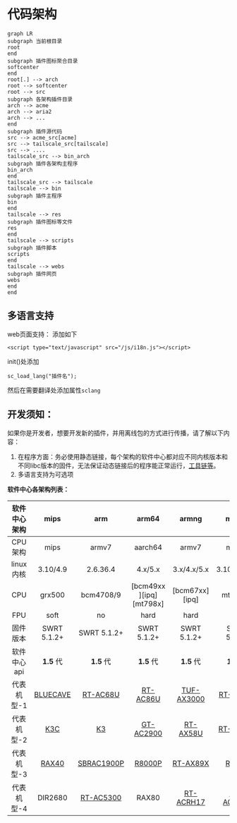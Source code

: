 # 代码架构

```mermaid
graph LR
subgraph 当前根目录
root
end
subgraph 插件图标聚合目录
softcenter
end
root[.] --> arch
root --> softcenter
root --> src
subgraph 各架构插件目录
arch --> acme
arch --> aria2
arch --> ...
end
subgraph 插件源代码
src --> acme_src[acme]
src --> tailscale_src[tailscale]
src --> ....
tailscale_src --> bin_arch
subgraph 插件各架构主程序
bin_arch
end
tailscale_src --> tailscale
tailscale --> bin
subgraph 插件主程序
bin
end
tailscale --> res
subgraph 插件图标等文件
res
end
tailscale --> scripts
subgraph 插件脚本
scripts
end
tailscale --> webs
subgraph 插件网页
webs
end
end
```

## 多语言支持

web页面支持：
添加如下

````
<script type="text/javascript" src="/js/i18n.js"></script>
````

init()处添加

````
sc_load_lang("插件名");
````

然后在需要翻译处添加属性`sclang`



## 开发须知：

如果你是开发者，想要开发新的插件，并用离线包的方式进行传播，请了解以下内容：

1. 在程序方面：务必使用静态链接，每个架构的软件中心都对应不同内核版本和不同libc版本的固件，无法保证动态链接后的程序能正常运行，[工具链等](https://github.com/SWRT-dev/softcenter_tools)。
2. 多语言支持为可选项

**软件中心各架构列表：**

|  软件中心架构  |                     mips                     |                       arm                       |                        arm64                       |                        armng                        |                        mipsle                        |
| :---------: | :---------------------------------------------------: | :-----------------------------------------------------: | :---------------------------------------------------------: | :---------------------------------------------------------: | :-----------------------------------------------------------: |
|  CPU架构  |                         mips                         |                         armv7                        |                           aarch64                           |                           armv7                           |                            mipsle                            |
|  linux内核  |                       3.10/4.9                       |                        2.6.36.4                        |                      4.x/5.x                      |                         3.x/4.x/5.x                         |                         3.10/4.x/5.x                         |
|     CPU     |                        grx500                        |                        bcm4708/9                        |              [bcm49xx ][ipq][mt798x]              |            [bcm67xx][ipq]            |                            mtk7621                            |
|     FPU     |                         soft                         |                           no                           |                            hard                            |                            hard                            |                             soft                             |
|  固件版本  |                    SWRT 5.1.2+                    |                     SWRT 5.1.2+                     |                       SWRT 5.1.2+                       |                       SWRT 5.1.2+                       |                        SWRT 5.1.2+                        |
| 软件中心api |                 **1.5** 代                 |                  **1.5** 代                  |                    **1.5** 代                    |                    **1.5** 代                    |                     **1.5** 代                     |
| 代表机型-1 | [BLUECAVE](https://github.com/SWRT-dev/bluecave-asuswrt) |      [RT-AC68U](https://github.com/SWRT-dev/rtac68u)      |      [RT-AC86U](https://github.com/SWRT-dev/86u-asuswrt)      |      [TUF-AX3000](https://github.com/SWRT-dev/tuf-ax3000)      |      [RT-AC85P](https://github.com/SWRT-dev/ac85p-asuswrt)      |
| 代表机型-2 |      [K3C](https://github.com/SWRT-dev/K3C-merlin)      |       [K3](https://github.com/SWRT-dev/K3-merlin.ng)       |       [GT-AC2900](https://github.com/SWRT-dev/gt-ac2900)       |        [RT-AX58U](https://github.com/SWRT-dev/rt-ax58u)        |         [RT-AX53U](https://github.com/SWRT-dev/rtax53u)         |
| 代表机型-3 |    [RAX40](https://github.com/SWRT-dev/rax40-asuswrt)    |    [SBRAC1900P](https://github.com/SWRT-dev/sbrac1900p)    |          [R8000P](https://github.com/SWRT-dev/r8000p)          |        [RT-AX89X](https://github.com/SWRT-dev/rtax89x)        |        [R6800](https://github.com/SWRT-dev/ac85p-asuswrt)        |
| 代表机型-4 |                        DIR2680                        |     [RT-AC5300](https://github.com/SWRT-dev/rt-ac5300)     |                            RAX80                            |    [RT-ACRH17](https://github.com/SWRT-dev/acrh17-asuswrt)    |      [RM-AC2100](https://github.com/SWRT-dev/ac85p-asuswrt)      |

